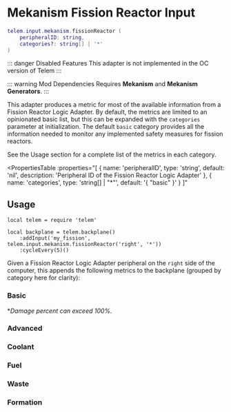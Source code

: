 # Mekanism Fission Reactor Input <RepoLink path="lib/input/mekanism/FissionReactorInputAdapter.lua" />

```lua
telem.input.mekanism.fissionReactor (
	peripheralID: string,
	categories?: string[] | '*'
)
```

::: danger Disabled Features
This adapter is not implemented in the OC version of Telem
:::

::: warning Mod Dependencies
Requires **Mekanism** and **Mekanism Generators**.
:::

This adapter produces a metric for most of the available information from a Fission Reactor Logic Adapter. By default, the metrics are limited to an opinionated basic list, but this can be expanded with the `categories` parameter at initialization. The default `basic` category provides all the information needed to monitor any implemented safety measures for fission reactors.

See the Usage section for a complete list of the metrics in each category.

<PropertiesTable
  :properties="[
    {
      name: 'peripheralID',
      type: 'string',
      default: 'nil',
      description: 'Peripheral ID of the Fission Reactor Logic Adapter'
    },
		{
			name: 'categories',
			type: 'string[] | &quot;*&quot;',
			default: '{ &quot;basic&quot; }'
		}
  ]"
>
<template v-slot:categories>

List of metric categories to query. The value `"*"` can be used to include all categories, which are listed below.

```lua
{ "basic", "advanced", "fuel", "coolant", "waste", "formation" }
```
</template>
</PropertiesTable>

## Usage

```lua{4}
local telem = require 'telem'

local backplane = telem.backplane()
	:addInput('my_fission', telem.input.mekanism.fissionReactor('right', '*'))
	:cycleEvery(5)()
```

Given a Fission Reactor Logic Adapter peripheral on the `right` side of the computer, this appends the following metrics to the backplane (grouped by category here for clarity):

### Basic

<MetricTable
	:metrics="[
		{
			name: 'mekfission:status',
			value: '0 or 1',
		},
		{
			name: 'mekfission:burn_rate',
			value: '0.0 - inf',
			unit: 'B/t',
		},
		{
			name: 'mekfission:temperature',
			value: '0.0 - inf',
			unit: 'K'
		},
		{
			name: 'mekfission:damage_percent',
			value: '0.0 - 1.0*'
		},
		{
			name: 'mekfission:fuel_filled_percentage',
			value: '0.0 - 1.0'
		},
		{
			name: 'mekfission:coolant_filled_percentage',
			value: '0.0 - 1.0'
		},
		{
			name: 'mekfission:heated_coolant_filled_percentage',
			value: '0.0 - 1.0'
		},
		{
			name: 'mekfission:waste_filled_percentage',
			value: '0.0 - 1.0'
		}
	]"
/>

**Damage percent can exceed 100%.*

### Advanced

<MetricTable
	:metrics="[
		{
			name: 'mekfission:actual_burn_rate',
			value: '0.0 - inf',
			unit: 'B/t'
		},
		{
			name: 'mekfission:environmental_loss',
			value: '0.0 - 1.0'
		},
		{
			name: 'mekfission:heating_rate',
			value: '0.0 - inf',
			unit: 'B/t'
		}
	]"
/>

### Coolant

<MetricTable
	:metrics="[
		{
			name: 'mekfission:coolant',
			value: '0.0 - inf',
			unit: 'B'
		},
		{
			name: 'mekfission:coolant_capacity',
			value: '0 - inf',
			unit: 'B'
		},
		{
			name: 'mekfission:coolant_needed',
			value: '0.0 - inf',
			unit: 'B'
		},
		{
			name: 'mekfission:heated_coolant',
			value: '0.0 - inf',
			unit: 'B'
		},
		{
			name: 'mekfission:heated_coolant_capacity',
			value: '0 - inf',
			unit: 'B'
		},
		{
			name: 'mekfission:heated_coolant_needed',
			value: '0.0 - inf',
			unit: 'B'
		}
	]"
/>

### Fuel

<MetricTable
	:metrics="[
		{
			name: 'mekfission:fuel',
			value: '0.0 - inf',
			unit: 'B'
		},
		{
			name: 'mekfission:fuel_capacity',
			value: '0 - inf',
			unit: 'B'
		},
		{
			name: 'mekfission:fuel_needed',
			value: '0.0 - inf',
			unit: 'B'
		}
	]"
/>

### Waste

<MetricTable
	:metrics="[
		{
			name: 'mekfission:waste',
			value: '0.0 - inf',
			unit: 'B'
		},
		{
			name: 'mekfission:waste_capacity',
			value: '0 - inf',
			unit: 'B'
		},
		{
			name: 'mekfission:waste_needed',
			value: '0.0 - inf',
			unit: 'B'
		}
	]"
/>

### Formation

<MetricTable
	:metrics="[
		{
			name: 'mekfission:formed',
			value: '0 or 1'
		},
		{
			name: 'mekfission:force_disabled',
			value: '0 or 1'
		},
		{
			name: 'mekfission:height',
			value: '0 - inf',
			unit: 'm'
		},
		{
			name: 'mekfission:length',
			value: '0 - inf',
			unit: 'm'
		},
		{
			name: 'mekfission:width',
			value: '0 - inf',
			unit: 'm'
		},
		{
			name: 'mekfission:fuel_assemblies',
			value: '0 - inf'
		},
		{
			name: 'mekfission:fuel_surface_area',
			value: '0 - inf',
			unit: 'm²'
		},
		{
			name: 'mekfission:heat_capacity',
			value: '0 - inf',
			unit: 'J/K'
		},
		{
			name: 'mekfission:boil_efficiency',
			value: '0.0 - 1.0'
		}
	]"
/>